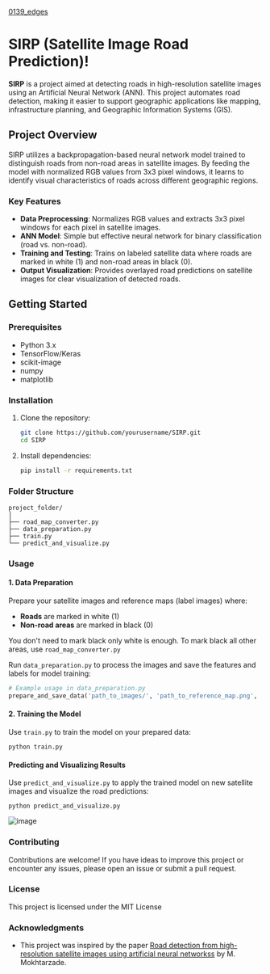 
[0139_edges](https://github.com/user-attachments/assets/38bd7916-96d5-4737-847c-01aabb154971)

# SIRP (Satellite Image Road Prediction)!

**SIRP** is a project aimed at detecting roads in high-resolution satellite images using an Artificial Neural Network (ANN). This project automates road detection, making it easier to support geographic applications like mapping, infrastructure planning, and Geographic Information Systems (GIS).

## Project Overview

SIRP utilizes a backpropagation-based neural network model trained to distinguish roads from non-road areas in satellite images. By feeding the model with normalized RGB values from 3x3 pixel windows, it learns to identify visual characteristics of roads across different geographic regions.

### Key Features
- **Data Preprocessing**: Normalizes RGB values and extracts 3x3 pixel windows for each pixel in satellite images.
- **ANN Model**: Simple but effective neural network for binary classification (road vs. non-road).
- **Training and Testing**: Trains on labeled satellite data where roads are marked in white (1) and non-road areas in black (0).
- **Output Visualization**: Provides overlayed road predictions on satellite images for clear visualization of detected roads.

## Getting Started

### Prerequisites
- Python 3.x
- TensorFlow/Keras
- scikit-image
- numpy
- matplotlib

### Installation
1. Clone the repository:
    ```bash
    git clone https://github.com/yourusername/SIRP.git
    cd SIRP
    ```
2. Install dependencies:
    ```bash
    pip install -r requirements.txt
    ```

### Folder Structure

```
project_folder/
│
├── road_map_converter.py
├── data_preparation.py
├── train.py
└── predict_and_visualize.py
```


### Usage

#### 1. Data Preparation
Prepare your satellite images and reference maps (label images) where:
   - **Roads** are marked in white (1)
   - **Non-road areas** are marked in black (0)

You don't need to mark black only white is enough. To mark black all other areas, use `road_map_converter.py`

Run `data_preparation.py` to process the images and save the features and labels for model training:

```python
# Example usage in data_preparation.py
prepare_and_save_data('path_to_images/', 'path_to_reference_map.png', 'road_data.npz')
```

#### 2. Training the Model
Use `train.py` to train the model on your prepared data:

```
python train.py
```

#### Predicting and Visualizing Results
Use `predict_and_visualize.py` to apply the trained model on new satellite images and visualize the road predictions:

```
python predict_and_visualize.py
```

![image](https://github.com/user-attachments/assets/2a132bc0-1118-4399-8a7f-1b84f53bb064)


### Contributing
Contributions are welcome! If you have ideas to improve this project or encounter any issues, please open an issue or submit a pull request.

### License
This project is licensed under the MIT License

### Acknowledgments
- This project was inspired by the paper [Road detection from high-resolution satellite images using artificial neural networkss](https://www.sciencedirect.com/science/article/abs/pii/S0303243406000171) by M. Mokhtarzade.
